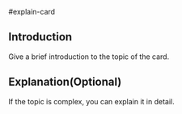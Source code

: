#explain-card 
## Introduction

Give a brief introduction to the topic of the card.
## Explanation(Optional)

If the topic is complex, you can explain it in detail.
